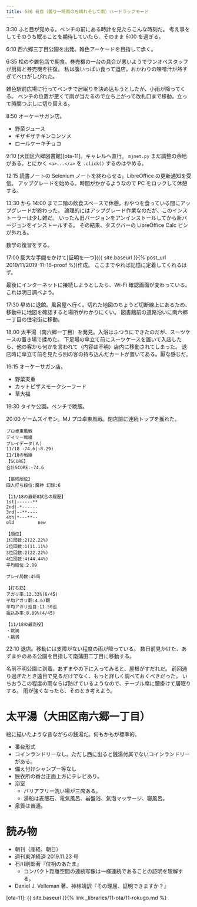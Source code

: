 ```yaml
---
title: 536 日目（曇り一時雨のち晴れそして雨）ハードラックモード
---
```


3:30 ふと目が覚める。ベンチの前にある時計を見たらこんな時刻だ。
考え事をしてそのうち眠ることを期待していたら、そのまま 6:00 を過ぎる。

6:10 西六郷三丁目公園を出発。雑色アーケードを目指して歩く。

6:35 松のや雑色店で朝食。券売機の一台の具合が悪いようでワンオペスタッフが厨房と券売機を往復。
私は腹いっぱい食って退店。おかわりの味噌汁が熱すぎてベロがしびれた。

雑色駅前広場に行ってベンチで居眠りを決め込もうとしたが、小雨が降ってくる。
ベンチの位置が悪くて雨が当たるので立ち上がって改札口まで移動。立って時間つぶしに切り替える。

8:50 オーケーサガン店。
* 野菜ジュース
* ギザギザチキンコンソメ
* ロールケーキチョコ

9:10 [大田区六郷図書館][ota-11]。キャレルへ直行。
`mjnet.py` まだ調整の余地がある。とにかく `<a>...</a>` を `.click()` するのはやめる。

12:15 読書ノートの Selenium ノートを終わらせる。LibreOffice の更新通知を受信。
アップグレードを始める。時間がかかるようなので PC をロックして休憩する。

13:30 から 14:00 まで二階の飲食スペースで休憩。おやつを食っている間にアップグレードが終わった。
論理的にはアップグレード作業なのだが、このインストーラーは少し雑だ。
いったん旧バージョンをアンインストールしてから新バージョンをインストールする。
その結果、タスクバーの LibreOffice Calc ピンが外れる。

数学の復習をする。

17:00 膨大な手間をかけて[証明を一つ]({{ site.baseurl }}{% post_url 2019/11/2019-11-18-proof %})作成。
ここまでやれば記憶に定着してくれるはず。

最後にインターネットに接続しようとしたら、Wi-Fi 確認画面が変わっている。
これは明日調べよう。

17:30 早めに退館。風呂屋へ行く。切れた地図のちょうど切断線上にあるため、移動中に地図を確認すると場所がわかりにくい。
図書館前の道路沿いに南六郷一丁目の住宅街に移動。

18:00 太平湯（南六郷一丁目）を発見。入浴はふつうにできたのだが、スーツケースの置き場で揉めた。
下足場の傘立て前にスーツケースを置いて入店したら、他の客から何かを言われて（内容は不明）店内に移動されてしまった。
退店時に傘立て前を見たら別の客の持ち込んだカートが置いてある。厭な感じだ。

19:15 オーケーサガン店。
* 野菜天重
* カットピザスモークシーフード
* 草大福

19:30 タイヤ公園。ベンチで晩飯。

20:00 ゲームズイモン。MJ プロ卓東風戦。閉店前に連続トップを獲れた。

```text
プロ卓東風戦
デイリー戦績
プレイデータ(Ａ)
11/18 -74.6(-8.29)
11/18の戦績
【SCORE】
合計SCORE:-74.6

【最終段位】
四人打ち段位:魔神 幻球:6

【11/18の最新8試合の履歴】
1st|------**
2nd|-*------
3rd|--**----
4th|*---**--
old         new

【順位】
1位回数:2(22.22%)
2位回数:1(11.11%)
3位回数:2(22.22%)
4位回数:4(44.44%)
平均順位:2.89

プレイ局数:45局

【打ち筋】
アガリ率:13.33%(6/45)
平均アガリ翻:4.67翻
平均アガリ巡目:11.50巡
振込み率:8.89%(4/45)

【11/18の最高役】
・跳満
・跳満
```

22:10 退店。移動には支障がない程度の雨が降っている。
数日前見かけた、あずまやのある公園を目指して南蒲田二丁目に移動する。

名前不明公園に到着。あずまやの下に入ってみると、屋根がすだれだ。
前回通り過ぎたとき遠目で見るだけでなく、もっと詳しく調べておくべきだった。
いちおうこの程度の雨ならば防げているようなので、テーブル席に腰掛けて居眠りする。
雨が強くなったら、そのとき考えよう。

# 太平湯（大田区南六郷一丁目）

絵に描いたような昔ながらの銭湯だ。何もかもが標準的。

* 番台形式
* コインランドリーなし。ただし西に出ると銭湯付属でないコインランドリーがある。
* 備え付けシャンプー等なし
* 脱衣所の番台正面上方にテレビあり。
* 浴室
  * バリアフリー洗い場が三席ある。
  * 湯船は麦飯石、電気風呂、岩盤浴、気泡マッサージ、寝風呂。
* 泉質は普通。

# 読み物

* 朝刊（産経、朝日）
* 週刊東洋経済 2019.11.23 号
* 石川剛郎著『位相のあたま』
  * コンパクト距離空間の連続写像は一様連続であることの証明を理解する。
* Daniel J. Velleman 著、神林靖訳『その理屈、証明できますか？』

[ota-11]: {{ site.baseurl }}{% link _libraries/11-ota/11-rokugo.md %}
